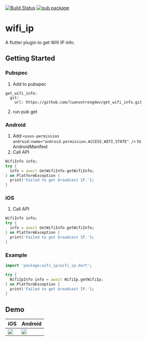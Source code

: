 [![Build Status](https://travis-ci.com/luanvotrongdev/get_wifi_info.svg?branch=master)](https://travis-ci.com/luanvotrongdev/get_wifi_info)
[![pub package](https://img.shields.io/pub/v/wifi_ip.svg)](https://pub.dartlang.org/packages/wifi_ip)

# wifi_ip

A flutter plugin to get Wifi IP info.

## Getting Started

### Pubspec
1. Add to pubspec
  ```Pubspec
  get_wifi_info:
    git:
      url: https://github.com/luanvotrongdev/get_wifi_info.git
  ```
2. run pub get

### Android
1. Add `<uses-permission android:name="android.permission.ACCESS_WIFI_STATE" />` to AndroidManifest
2. Call API 
``` Dart
WifiInfo info;
try {
  info = await GetWifiInfo.getWifiInfo;
} on PlatformException {
  print('Failed to get broadcast IP.');
}
```
### iOS
1. Call API
``` Dart
WifiInfo info;
try {
  info = await GetWifiInfo.getWifiInfo;
} on PlatformException {
  print('Failed to get broadcast IP.');
}
```
### Example
``` Dart
import 'package:wifi_ip/wifi_ip.dart';

try {
  WifiIpInfo info = await WifiIp.getWifiIp;
} on PlatformException {
  print('Failed to get broadcast IP.');
}
```

## Demo
iOS | Android
------------ | -------------
![](https://media.giphy.com/media/k6r9canVzxarhfHory/giphy.gif) | ![](https://media.giphy.com/media/pjP9qoMJgL8TD7DzO2/giphy.gif)
